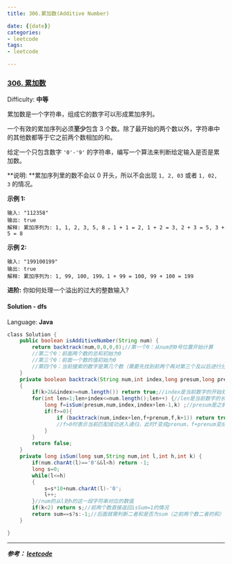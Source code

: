 ```yaml
---
title: 306.累加数(Additive Number)

date: {{date}}
categories:
- leetcode
tags:
- leetcode

---
```

### [306\. 累加数](https://leetcode-cn.com/problems/additive-number/)

Difficulty: **中等**


累加数是一个字符串，组成它的数字可以形成累加序列。

一个有效的累加序列必须**至少**包含 3 个数。除了最开始的两个数以外，字符串中的其他数都等于它之前两个数相加的和。

给定一个只包含数字 `'0'-'9'` 的字符串，编写一个算法来判断给定输入是否是累加数。

**说明: **累加序列里的数不会以 0 开头，所以不会出现 `1, 2, 03` 或者 `1, 02, 3` 的情况。

**示例 1:**

```
输入: "112358"
输出: true
解释: 累加序列为: 1, 1, 2, 3, 5, 8 。1 + 1 = 2, 1 + 2 = 3, 2 + 3 = 5, 3 + 5 = 8
```

**示例 2:**

```
输入: "199100199"
输出: true
解释: 累加序列为: 1, 99, 100, 199。1 + 99 = 100, 99 + 100 = 199
```

**进阶:**
你如何处理一个溢出的过大的整数输入?


#### Solution - dfs

Language: **Java**

```java
​class Solution {
    public boolean isAdditiveNumber(String num) {
        return backtrack(num,0,0,0,0);//第一个0：从num的0号位置开始计算
        //第二个0：前面两个数的总和初始为0
        //第三个0：前面一个数的值初始为0
        //第四个0：当前搜索的数字是第几个数（需要先找到前两个再对第三个及以后进行分析，所以需要这个k）
    }
    private boolean backtrack(String num,int index,long presum,long prenum,int k)
    {
        if(k>2&&index>=num.length()) return true;//index是当前数字的开始处
        for(int len=1;len+index<=num.length();len++) {//len是当前数字的长度
            long f=isSum(presum,num,index,index+len-1,k) ;//presum是之前二者的和，（num index，index+len-1）是当前数字
            if(f>=0){
                if (backtrack(num,index+len,f+prenum,f,k+1)) return true;
                //f>0时表示当前匹配成功进入递归，此时f变成prenum，f+prenum变成当前数的前两个数字之和（一开始的prenum就是f的前一个数）
            }
        }
        return false;
    }
    private long isSum(long sum,String num,int l,int h,int k) {
        if(num.charAt(l)=='0'&&l<h) return -1;
        long s=0;
        while(l<=h)
        {
            s=s*10+num.charAt(l)-'0';
            l++;
        }//num的从l到h的这一段字符串对应的数值
        if(k<2) return s;//前两个数直接返回isSum=1的情况
        return sum==s?s:-1;//后面就需判断二者和是否为sum（之前两个数二者的和）
    }

}
```
---
***参考：
[leetcode](https://leetcode-cn.com/problems/additive-number/submissions/)***
